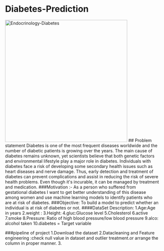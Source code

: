 # Diabetes-Prediction

<img width="400" alt="Endocrinology-Diabetes" src="https://github.com/kumarirakhi19/Diabetes-Prediction/assets/89589216/d13ab01c-903f-4e3f-8a80-1fb848d67017">
                        ## Problem statement
  Diabetes is one of the most frequent diseases worldwide and the number of diabetic patients is growing over the years. The main cause of diabetes remains unknown, yet scientists believe that both genetic factors and environmental lifestyle play a major role in diabetes.
Individuals with diabetes face a risk of developing some secondary health issues such as heart diseases and nerve damage. Thus, early detection and treatment of diabetes can prevent complications and assist in reducing the risk of severe health problems. Even though it's incurable, it can be managed by treatment and medication.  
###Motivation :- As a person who suffered from gestational diabetes I want to get better understanding of this disease among women and use machine learning models to identify patients who are at risk of diabetes.
###Objective:
To build a model to predict whether an individual is at risk of diabetes or not.
####DataSet Description:
1.Age:Age in years
2.weight :
3.Height:
4.gluc:Glucose level 
5.Cholesterol
6.active
7.smoke
8.Pressure: Ratio of high blood pressure/low blood pressure
9.alco: alcohol taken
10.diabetes = Target variable

###pipeline of project
1.Download the dataset
2.Datacleaning and Feature engineering :check null value in dataset and outlier treatment.or arrange the column in proper manner.
3.
                        
